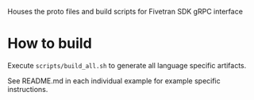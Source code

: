 Houses the proto files and build scripts for Fivetran SDK gRPC interface

# How to build

Execute `scripts/build_all.sh` to generate all language specific artifacts.

See README.md in each individual example for example specific instructions.
